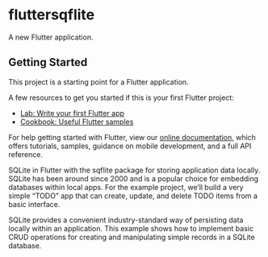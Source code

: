 # fluttersqflite

A new Flutter application.

## Getting Started

This project is a starting point for a Flutter application.

A few resources to get you started if this is your first Flutter project:

- [Lab: Write your first Flutter app](https://flutter.dev/docs/get-started/codelab)
- [Cookbook: Useful Flutter samples](https://flutter.dev/docs/cookbook)

For help getting started with Flutter, view our
[online documentation](https://flutter.dev/docs), which offers tutorials,
samples, guidance on mobile development, and a full API reference.

SQLite in Flutter with the sqflite package for storing application data locally. SQLite has been around since 2000 and is a popular choice for embedding databases within local apps. For the example project, we’ll build a very simple “TODO” app that can create, update, and delete TODO items from a basic interface.

SQLite provides a convenient industry-standard way of persisting data locally within an application. This example shows how to implement basic CRUD operations for creating and manipulating simple records in a SQLite database.
